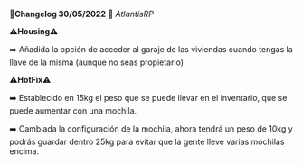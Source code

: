 🔴**Changelog 30/05/2022** 🔴 *AtlantisRP*


⚠️**Housing**⚠️


➡️ Añadida la opción de acceder al garaje de las viviendas cuando tengas la llave de la misma (aunque no seas propietario)




⚠️**HotFix**⚠️


➡️ Establecido en 15kg el peso que se puede llevar en el inventario, que se puede aumentar con una mochila.

➡️ Cambiada la configuración de la mochila, ahora tendrá un peso de 10kg y podrás guardar dentro 25kg para evitar que la gente lleve varias mochilas encima.

